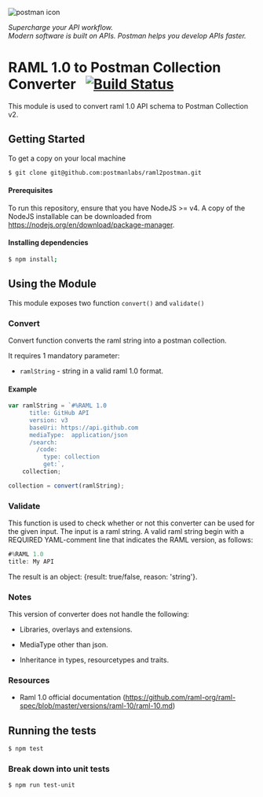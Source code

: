 
![postman icon](https://raw.githubusercontent.com/postmanlabs/postmanlabs.github.io/develop/global-artefacts/postman-logo%2Btext-320x132.png) 

*Supercharge your API workflow.*  
*Modern software is built on APIs. Postman helps you develop APIs faster.*

# RAML 1.0 to Postman Collection Converter &nbsp; [![Build Status](https://travis-ci.com/postmanlabs/postman-code-generators.svg?branch=master)](https://travis-ci.com/postmanlabs/code-generators)

This module is used to convert raml 1.0 API schema to Postman Collection v2.

## Getting Started
 To get a copy on your local machine
```bash
$ git clone git@github.com:postmanlabs/raml2postman.git
```


#### Prerequisites
To run this repository, ensure that you have NodeJS >= v4. A copy of the NodeJS installable can be downloaded from https://nodejs.org/en/download/package-manager.

#### Installing dependencies
```bash
$ npm install;
```

## Using the Module
This module exposes two function `convert()` and `validate()`

### Convert

Convert function converts the raml string into a postman collection.

It requires 1 mandatory parameter:

* `ramlString` - string in a valid raml 1.0 format.

#### Example
```javascript
var ramlString = `#%RAML 1.0
      title: GitHub API
      version: v3
      baseUri: https://api.github.com
      mediaType:  application/json
      /search:
        /code:
          type: collection
          get:`,
    collection;

collection = convert(ramlString);
```

### Validate

This function is used to check whether or not this converter can be used for the given input. The input is a raml string. A valid raml string begin with a REQUIRED YAML-comment line that indicates the RAML version, as follows:
```javascript
#%RAML 1.0
title: My API
```

The result is an object: {result: true/false, reason: 'string'}.



### Notes

This version of converter does not handle the following:

* Libraries, overlays and extensions.

* MediaType other than json.

* Inheritance in types, resourcetypes and traits.

### Resources

* Raml 1.0 official documentation (https://github.com/raml-org/raml-spec/blob/master/versions/raml-10/raml-10.md)

## Running the tests

```bash
$ npm test
```

### Break down into unit tests

```bash
$ npm run test-unit
```
